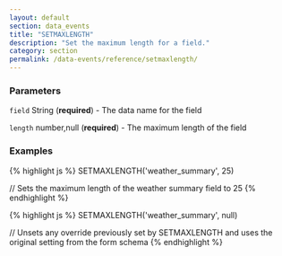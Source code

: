 ```yaml
---
layout: default
section: data_events
title: "SETMAXLENGTH"
description: "Set the maximum length for a field."
category: section
permalink: /data-events/reference/setmaxlength/
---
```


### Parameters

`field` String (__required__) - The data name for the field

`length` number,null (__required__) - The maximum length of the field

### Examples

{% highlight js %}
SETMAXLENGTH('weather_summary', 25)

// Sets the maximum length of the weather summary field to 25
{% endhighlight %}


{% highlight js %}
SETMAXLENGTH('weather_summary', null)

// Unsets any override previously set by SETMAXLENGTH and uses the original setting from the form schema
{% endhighlight %}